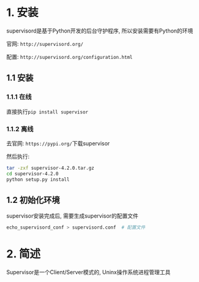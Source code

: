 # 1. 安装

supervisord是基于Python开发的后台守护程序, 所以安装需要有Python的环境

官网: `http://supervisord.org/`

配置: `http://supervisord.org/configuration.html`

## 1.1 安装

### 1.1.1  在线

直接执行`pip install supervisor`

### 1.1.2 离线

去官网: `https://pypi.org/`下载supervisor

然后执行:

```bash
tar -zxf supervisor-4.2.0.tar.gz
cd supervisor-4.2.0
python setup.py install
```

## 1.2 初始化环境

supervisor安装完成后, 需要生成supervisor的配置文件

```bash
echo_supervisord_conf > supervisord.conf  # 配置文件
```

# 2. 简述

Supervisor是一个Client/Server模式的, Uninx操作系统进程管理工具


